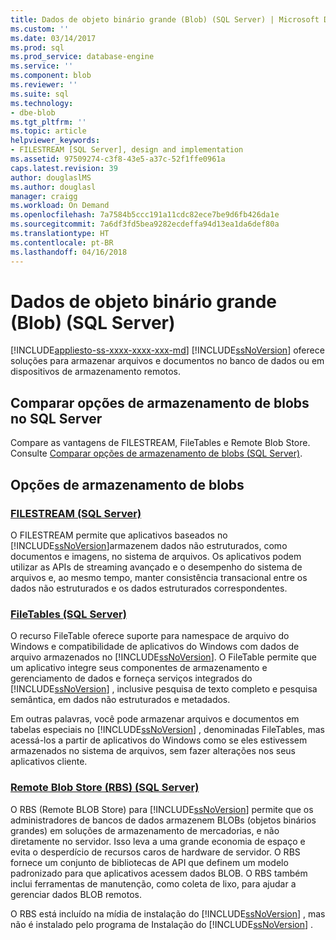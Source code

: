 ```yaml
---
title: Dados de objeto binário grande (Blob) (SQL Server) | Microsoft Docs
ms.custom: ''
ms.date: 03/14/2017
ms.prod: sql
ms.prod_service: database-engine
ms.service: ''
ms.component: blob
ms.reviewer: ''
ms.suite: sql
ms.technology:
- dbe-blob
ms.tgt_pltfrm: ''
ms.topic: article
helpviewer_keywords:
- FILESTREAM [SQL Server], design and implementation
ms.assetid: 97509274-c3f8-43e5-a37c-52f1ffe0961a
caps.latest.revision: 39
author: douglaslMS
ms.author: douglasl
manager: craigg
ms.workload: On Demand
ms.openlocfilehash: 7a7584b5ccc191a11cdc82ece7be9d6fb426da1e
ms.sourcegitcommit: 7a6df3fd5bea9282ecdeffa94d13ea1da6def80a
ms.translationtype: HT
ms.contentlocale: pt-BR
ms.lasthandoff: 04/16/2018
---
```

# <a name="binary-large-object-blob-data-sql-server"></a>Dados de objeto binário grande (Blob) (SQL Server)
[!INCLUDE[appliesto-ss-xxxx-xxxx-xxx-md](../../includes/appliesto-ss-xxxx-xxxx-xxx-md.md)]
  [!INCLUDE[ssNoVersion](../../includes/ssnoversion-md.md)] oferece soluções para armazenar arquivos e documentos no banco de dados ou em dispositivos de armazenamento remotos.  
  
## <a name="compare-options-for-storing-blobs-in-sql-server"></a>Comparar opções de armazenamento de blobs no SQL Server

Compare as vantagens de FILESTREAM, FileTables e Remote Blob Store. Consulte [Comparar opções de armazenamento de blobs &#40;SQL Server&#41;](../../relational-databases/blob/compare-options-for-storing-blobs-sql-server.md).
  
##  <a name="options-for-storing-blobs"></a>Opções de armazenamento de blobs  

### <a name="filestream-40sql-server41relational-databasesblobfilestream-sql-servermd"></a>[FILESTREAM &#40;SQL Server&#41;](../../relational-databases/blob/filestream-sql-server.md)  

O FILESTREAM permite que aplicativos baseados no [!INCLUDE[ssNoVersion](../../includes/ssnoversion-md.md)]armazenem dados não estruturados, como documentos e imagens, no sistema de arquivos. Os aplicativos podem utilizar as APIs de streaming avançado e o desempenho do sistema de arquivos e, ao mesmo tempo, manter consistência transacional entre os dados não estruturados e os dados estruturados correspondentes.  
  
### <a name="filetables-40sql-server41relational-databasesblobfiletables-sql-servermd"></a>[FileTables &#40;SQL Server&#41;](../../relational-databases/blob/filetables-sql-server.md)  

O recurso FileTable oferece suporte para namespace de arquivo do Windows e compatibilidade de aplicativos do Windows com dados de arquivo armazenados no [!INCLUDE[ssNoVersion](../../includes/ssnoversion-md.md)]. O FileTable permite que um aplicativo integre seus componentes de armazenamento e gerenciamento de dados e forneça serviços integrados do [!INCLUDE[ssNoVersion](../../includes/ssnoversion-md.md)] , inclusive pesquisa de texto completo e pesquisa semântica, em dados não estruturados e metadados.  
  
 Em outras palavras, você pode armazenar arquivos e documentos em tabelas especiais no [!INCLUDE[ssNoVersion](../../includes/ssnoversion-md.md)] , denominadas FileTables, mas acessá-los a partir de aplicativos do Windows como se eles estivessem armazenados no sistema de arquivos, sem fazer alterações nos seus aplicativos cliente.  
  
### <a name="remote-blob-store-40rbs41-40sql-server41relational-databasesblobremote-blob-store-rbs-sql-servermd"></a>[Remote Blob Store &#40;RBS&#41; &#40;SQL Server&#41;](../../relational-databases/blob/remote-blob-store-rbs-sql-server.md)  

O RBS (Remote BLOB Store) para [!INCLUDE[ssNoVersion](../../includes/ssnoversion-md.md)] permite que os administradores de bancos de dados armazenem BLOBs (objetos binários grandes) em soluções de armazenamento de mercadorias, e não diretamente no servidor. Isso leva a uma grande economia de espaço e evita o desperdício de recursos caros de hardware de servidor. O RBS fornece um conjunto de bibliotecas de API que definem um modelo padronizado para que aplicativos acessem dados BLOB. O RBS também inclui ferramentas de manutenção, como coleta de lixo, para ajudar a gerenciar dados BLOB remotos.  
  
 O RBS está incluído na mídia de instalação do [!INCLUDE[ssNoVersion](../../includes/ssnoversion-md.md)] , mas não é instalado pelo programa de Instalação do [!INCLUDE[ssNoVersion](../../includes/ssnoversion-md.md)] .  
  
  
